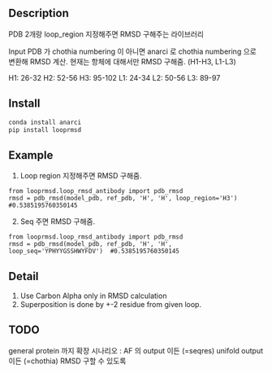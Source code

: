 ## Description
PDB 2개랑 loop_region 지정해주면 RMSD 구해주는 라이브러리

Input PDB 가 chothia numbering 이 아니면 anarci 로 chothia numbering 으로 변환해 RMSD 계산.
현재는 항체에 대해서만 RMSD 구해줌. (H1-H3, L1-L3)

H1: 26-32
H2: 52-56
H3: 95-102
L1: 24-34
L2: 50-56
L3: 89-97

## Install

```bash
conda install anarci
pip install looprmsd
```

## Example

1. Loop region 지정해주면 RMSD 구해줌.
```
from looprmsd.loop_rmsd_antibody import pdb_rmsd
rmsd = pdb_rmsd(model_pdb, ref_pdb, 'H', 'H', loop_region='H3')  #0.5385195760350145
```

2. Seq 주면 RMSD 구해줌.
```
from looprmsd.loop_rmsd_antibody import pdb_rmsd
rmsd = pdb_rmsd(model_pdb, ref_pdb, 'H', 'H', loop_seq='YPHYYGSSHWYFDV')  #0.5385195760350145
```

## Detail
1. Use Carbon Alpha only in RMSD calculation
2. Superposition is done by +-2 residue from given loop.


## TODO
general protein 까지 확장
    시나리오 : 
    AF 의 output 이든 (=seqres)
    unifold output 이든 (=chothia) 
    RMSD 구할 수 있도록 
